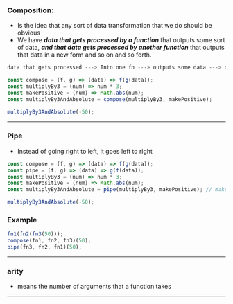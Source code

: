 ### Composition:

- Is the idea that any sort of data transformation that we do should be obvious
- We have **_data that gets processed by a function_** that outputs some sort of data, **_and that data gets processed by another function_** that outputs that data in a new form and so on and so forth.

```js
data that gets processed ---> Into one fn ---> outputs some data ---> data gets processed into Function 2 fn ---> which outputs some data
```

```js
const compose = (f, g) => (data) => f(g(data));
const multiplyBy3 = (num) => num * 3;
const makePositive = (num) => Math.abs(num);
const multiplyBy3AndAbsolute = compose(multiplyBy3, makePositive);

multiplyBy3AndAbsolute(-50);
```

---

### Pipe

- Instead of going right to left, it goes left to right

```js
const compose = (f, g) => (data) => f(g(data));
const pipe = (f, g) => (data) => g(f(data));
const multiplyBy3 = (num) => num * 3;
const makePositive = (num) => Math.abs(num);
const multiplyBy3AndAbsolute = pipe(multiplyBy3, makePositive); // makePositive runs last because after f(data), g will be invoked

multiplyBy3AndAbsolute(-50);
```

### Example

```js
fn1(fn2(fn3(50)));
compose(fn1, fn2, fn3)(50);
pipe(fn3, fn2, fn1)(50);
```

----------

### arity

- means the number of arguments that a function takes

----


